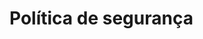 [description]: # "Security policy for this Samizdat site, using the security.txt specification"
[keywords]: # "security.txt,report,incident"

# Política de segurança